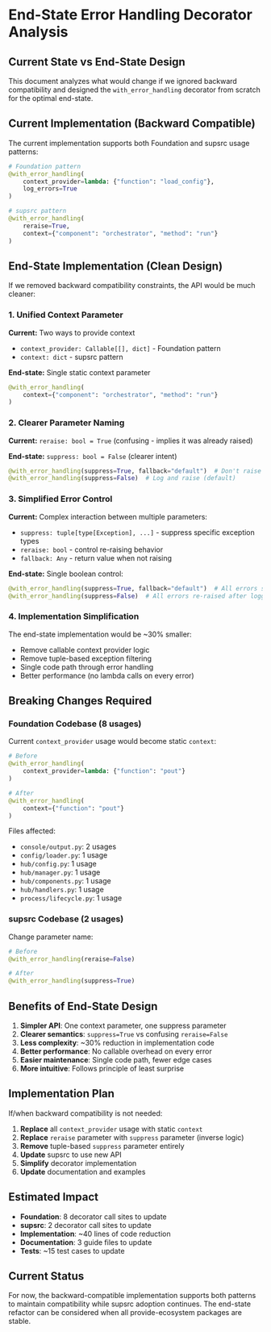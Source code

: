 # End-State Error Handling Decorator Analysis

## Current State vs End-State Design

This document analyzes what would change if we ignored backward compatibility and designed the `with_error_handling` decorator from scratch for the optimal end-state.

## Current Implementation (Backward Compatible)

The current implementation supports both Foundation and supsrc usage patterns:

```python
# Foundation pattern
@with_error_handling(
    context_provider=lambda: {"function": "load_config"},
    log_errors=True
)

# supsrc pattern  
@with_error_handling(
    reraise=True,
    context={"component": "orchestrator", "method": "run"}
)
```

## End-State Implementation (Clean Design)

If we removed backward compatibility constraints, the API would be much cleaner:

### 1. Unified Context Parameter

**Current:** Two ways to provide context
- `context_provider: Callable[[], dict]` - Foundation pattern
- `context: dict` - supsrc pattern

**End-state:** Single static context parameter
```python
@with_error_handling(
    context={"component": "orchestrator", "method": "run"}
)
```

### 2. Clearer Parameter Naming

**Current:** `reraise: bool = True` (confusing - implies it was already raised)

**End-state:** `suppress: bool = False` (clearer intent)
```python
@with_error_handling(suppress=True, fallback="default")  # Don't raise
@with_error_handling(suppress=False)  # Log and raise (default)
```

### 3. Simplified Error Control

**Current:** Complex interaction between multiple parameters:
- `suppress: tuple[type[Exception], ...]` - suppress specific exception types
- `reraise: bool` - control re-raising behavior
- `fallback: Any` - return value when not raising

**End-state:** Single boolean control:
```python
@with_error_handling(suppress=True, fallback="default")  # All errors suppressed
@with_error_handling(suppress=False)  # All errors re-raised after logging
```

### 4. Implementation Simplification

The end-state implementation would be ~30% smaller:
- Remove callable context provider logic
- Remove tuple-based exception filtering
- Single code path through error handling
- Better performance (no lambda calls on every error)

## Breaking Changes Required

### Foundation Codebase (8 usages)
Current `context_provider` usage would become static `context`:

```python
# Before
@with_error_handling(
    context_provider=lambda: {"function": "pout"}
)

# After  
@with_error_handling(
    context={"function": "pout"}
)
```

Files affected:
- `console/output.py`: 2 usages
- `config/loader.py`: 1 usage  
- `hub/config.py`: 1 usage
- `hub/manager.py`: 1 usage
- `hub/components.py`: 1 usage
- `hub/handlers.py`: 1 usage
- `process/lifecycle.py`: 1 usage

### supsrc Codebase (2 usages)
Change parameter name:

```python
# Before
@with_error_handling(reraise=False)

# After
@with_error_handling(suppress=True)
```

## Benefits of End-State Design

1. **Simpler API**: One context parameter, one suppress parameter
2. **Clearer semantics**: `suppress=True` vs confusing `reraise=False`
3. **Less complexity**: ~30% reduction in implementation code
4. **Better performance**: No callable overhead on every error
5. **Easier maintenance**: Single code path, fewer edge cases
6. **More intuitive**: Follows principle of least surprise

## Implementation Plan

If/when backward compatibility is not needed:

1. **Replace** all `context_provider` usage with static `context` 
2. **Replace** `reraise` parameter with `suppress` parameter (inverse logic)
3. **Remove** tuple-based `suppress` parameter entirely
4. **Update** supsrc to use new API  
5. **Simplify** decorator implementation
6. **Update** documentation and examples

## Estimated Impact

- **Foundation**: 8 decorator call sites to update
- **supsrc**: 2 decorator call sites to update  
- **Implementation**: ~40 lines of code reduction
- **Documentation**: 3 guide files to update
- **Tests**: ~15 test cases to update

## Current Status

For now, the backward-compatible implementation supports both patterns to maintain compatibility while supsrc adoption continues. The end-state refactor can be considered when all provide-ecosystem packages are stable.